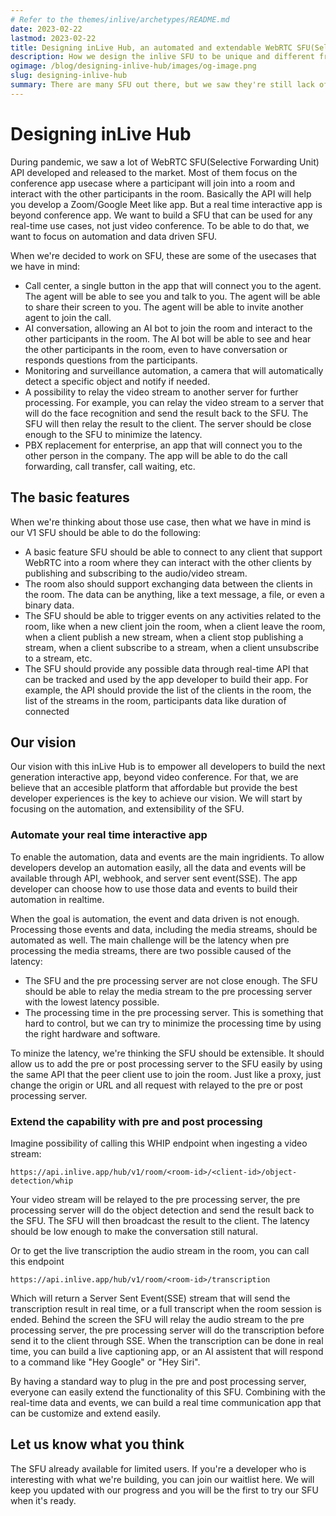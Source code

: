 ```yaml
---
# Refer to the themes/inlive/archetypes/README.md
date: 2023-02-22
lastmod: 2023-02-22
title: Designing inLive Hub, an automated and extendable WebRTC SFU(Selective Forwarding Unit)
description: How we design the inlive SFU to be unique and different from other SFU.
ogimage: /blog/designing-inlive-hub/images/og-image.png
slug: designing-inlive-hub
summary: There are many SFU out there, but we saw they're still lack of automation and data driven to develop a new real time interactive app beyond video conference. We want to build a SFU that can be used for any real time app, not just video conference.
---
```


# Designing inLive Hub

During pandemic, we saw a lot of WebRTC SFU(Selective Forwarding Unit) API developed and released to the market. Most of them focus on the conference app usecase where a participant will join into a room and interact with the other participants in the room. Basically the API will help you develop a Zoom/Google Meet like app. But a real time interactive app is beyond conference app. We want to build a SFU that can be used for any real-time use cases, not just video conference. To be able to do that, we want to focus on automation and data driven SFU.

When we're decided to work on SFU, these are some of the usecases that we have in mind:
- Call center, a single button in the app that will connect you to the agent. The agent will be able to see you and talk to you. The agent will be able to share their screen to you. The agent will be able to invite another agent to join the call.
- AI conversation, allowing an AI bot to join the room and interact to the other participants in the room. The AI bot will be able to see and hear the other participants in the room, even to have conversation or responds questions from the participants.
- Monitoring and surveillance automation, a camera that will automatically detect a specific object and notify if needed.
- A possibility to relay the video stream to another server for further processing. For example, you can relay the video stream to a server that will do the face recognition and send the result back to the SFU. The SFU will then relay the result to the client. The server should be close enough to the SFU to minimize the latency.
- PBX replacement for enterprise, an app that will connect you to the other person in the company. The app will be able to do the call forwarding, call transfer, call waiting, etc.

## The basic features
When we're thinking about those use case, then what we have in mind is our V1 SFU should be able to do the following:
- A basic feature SFU should be able to connect to any client that support WebRTC into a room where they can interact with the other clients by publishing and subscribing to the audio/video stream.
- The room also should support exchanging data between the clients in the room. The data can be anything, like a text message, a file, or even a binary data.
- The SFU should be able to trigger events on any activities related to the room, like when a new client join the room, when a client leave the room, when a client publish a new stream, when a client stop publishing a stream, when a client subscribe to a stream, when a client unsubscribe to a stream, etc.
- The SFU should provide any possible data through real-time API that can be tracked and used by the app developer to build their app. For example, the API should provide the list of the clients in the room, the list of the streams in the room, participants data like duration of connected

## Our vision
Our vision with this inLive Hub is to empower all developers to build the next generation interactive app, beyond video conference. For that, we are believe that an accesible platform that affordable but provide the best developer experiences is the key to achieve our vision. We will start by focusing on the automation, and extensibility of the SFU.

### Automate your real time interactive app
To enable the automation, data and events are the main ingridients. To allow developers develop an automation easily, all the data and events will be available through API, webhook, and server sent event(SSE). The app developer can choose how to use those data and events to build their automation in realtime.

When the goal is automation, the event and data driven is not enough. Processing those events and data, including the media streams, should be automated as well. The main challenge will be the latency when pre processing the media streams, there are two possible caused of the latency:
- The SFU and the pre processing server are not close enough. The SFU should be able to relay the media stream to the pre processing server with the lowest latency possible.
- The processing time in the pre processing server. This is something that hard to control, but we can try to minimize the processing time by using the right hardware and software.

To minize the latency,  we're thinking the SFU should be extensible. It should allow us to add the pre or post processing server to the SFU easily by using the same API that the peer client use to join the room. Just like a proxy, just change the origin or URL and all request with relayed to the pre or post processing server.

### Extend the capability with pre and post processing
Imagine possibility of calling this WHIP endpoint when ingesting a video stream:
```
https://api.inlive.app/hub/v1/room/<room-id>/<client-id>/object-detection/whip
```
Your video stream will be relayed to the pre processing server, the pre processing server will do the object detection and send the result back to the SFU. The SFU will then broadcast the result to the client. The latency should be low enough to make the conversation still natural.

Or to get the live transcription the audio stream in the room, you can call this endpoint
```
https://api.inlive.app/hub/v1/room/<room-id>/transcription
```
Which will return a Server Sent Event(SSE) stream that will send the transcription result in real time, or a full transcript when the room session is ended. Behind the screen the SFU will relay the audio stream to the pre processing server, the pre processing server will do the transcription before send it to the client through  SSE. When the transcription can be done in real time, you can build a live captioning app, or an AI assistent that will respond to a command like "Hey Google" or "Hey Siri".

By having a standard way to plug in the pre and post processing server, everyone can easily extend the functionality of this SFU. Combining with the real-time data and events, we can build a real time communication app that can be customize and extend easily.


## Let us know what you think
The SFU already available for limited users. If you're a developer who is interesting with what we're building, you can join our waitlist here. We will keep you updated with our progress and you will be the first to try our SFU when it's ready.